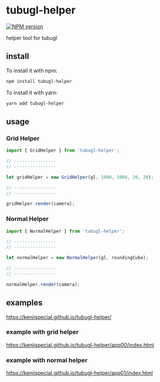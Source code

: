 # tubugl-helper

[![NPM version][npm-image]][npm-url] 

helper tool for tubugl

## install

To install it with npm:

```sh
npm install tubugl-helper
```

To install it with yarn:

```sh
yarn add tubugl-helper
```

## usage

### Grid Helper

```js
import { GridHelper } from 'tubugl-helper';

// ----------------
// ----------------

let gridHelper = new GridHelper(gl, 1000, 1000, 20, 20);

// ----------------
// ----------------

gridHelper.render(camera);
```

### Normal Helper
```js
import { NormalHelper } from 'tubugl-helper';

// ----------------
// ----------------

let normalHelper = new NormalHelper(gl, roundingCube);

// ----------------
// ----------------

normalHelper.render(camera);
```

## examples

https://kenjispecial.github.io/tubugl-helper/

### example with grid helper

https://kenjispecial.github.io/tubugl-helper/app00/index.html

### example with normal helper

https://kenjispecial.github.io/tubugl-helper/app01/index.html


[npm-image]: https://img.shields.io/npm/v/tubugl-helper.svg?style=flat-square
[npm-url]: https://www.npmjs.com/package/tubugl-helper 
